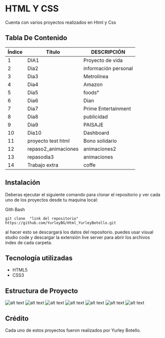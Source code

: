 # HTML Y CSS
 
Cuenta con varios proyectos realizados en Html y Css

## Tabla De Contenido
| Índice | Título | DESCRIPCIÓN|
|--|------|-----|
| 1 | DIA1 | Proyecto de vida|
| 2 | Dia2 |información personal|
| 3 | Dia3 |Metrolinea|
| 4 | Dia4 |Amazon|
| 5 | Dia5 |foods°
| 6 | Dia6 |Dian|
| 7 | Dia7 |Prime Entertainment|
| 8 | Dia8 |publicidad|
| 9 | Dia9 |PAISAJE|
| 10 | Dia10 |Dashboard|
| 11 | proyecto test html |Bono solidario|
| 12 | repaso2_animaciones | animaciones2|
| 13 | repasodia3 | animaciones|
| 14 | Trabajo extra | coffe |


## Instalación
 Deberas ejecutar el siguiente comando para clonar el repositorio y ver cada uno de los proyectos  desde tu maquina local:
 
Gith Bash

~~~ 
git clone  "link del repositorio" https://github.com/YurleyBG/Html_YurleyBotello.git
~~~
al hacer esto se descargará  los datos del repositorio. puedes usar visual studio code  y descargar la extensión live server para abrir los archivos index de cada carpeta.


 ## Tecnología utilizadas

 * HTML5
 * CSS3

 ## Estructura de Proyecto
![alt text](pincture/image.png)
![alt text](pincture/image-1.png)
![alt text](pincture/image-2.png)
![alt text](pincture/image-3.png)
![alt text](pincture/image-4.png)
![alt text](pincture/image-5.png)
![alt text](pincture/image-6.png)

## Crédito 
Cada uno de estos proyectos fueron realizados por Yurley Botello.
   
